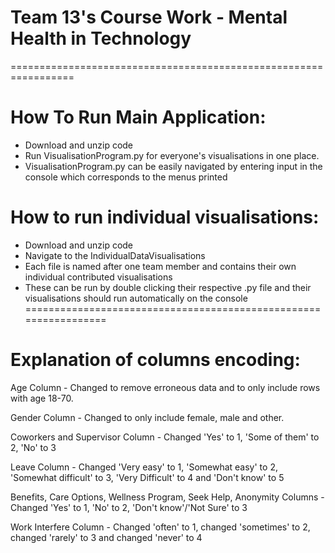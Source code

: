 # Team 13's Course Work - Mental Health in Technology
=================================================================
# How To Run Main Application:
- Download and unzip code
- Run VisualisationProgram.py for everyone's visualisations in one place.
- VisualisationProgram.py can be easily navigated by entering input in the console which corresponds to the menus printed

# How to run individual visualisations:
- Download and unzip code
- Navigate to the IndividualDataVisualisations
- Each file is named after one team member and contains their own individual contributed visualisations
- These can be run by double clicking their respective .py file and their visualisations should run automatically on the console
=================================================================
# Explanation of columns encoding:
Age Column -
Changed to remove erroneous data and to only include rows with age 18-70.

Gender Column - 
Changed to only include female, male and other.

Coworkers and Supervisor Column -
Changed 'Yes' to 1, 'Some of them' to 2, 'No' to 3

Leave Column -
Changed 'Very easy' to 1, 'Somewhat easy' to 2, 'Somewhat difficult' to 3, 'Very Difficult' to 4 and 'Don't know' to 5

Benefits, Care Options, Wellness Program, Seek Help, Anonymity Columns -
Changed 'Yes' to 1, 'No' to 2, 'Don't know'/'Not Sure' to 3

Work Interfere Column -
Changed 'often' to 1, changed 'sometimes' to 2, changed 'rarely' to 3 and changed 'never' to 4


